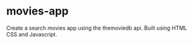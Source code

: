 # movies-app
Create a search movies app using the themoviedb api.
Built using HTML CSS and Javascript.
